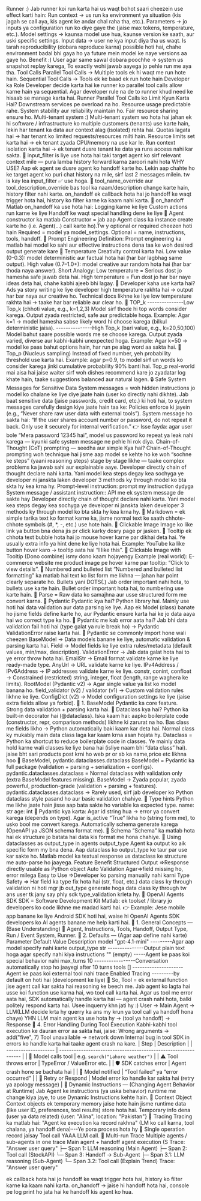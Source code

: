 Runner :)
Jab runner koi run karta hai us waqt bohot saari cheezein use effect karti hain:
Run context → us run ka environment ya situation (kis jagah se call aya, kis agent ke andar chal raha tha, etc.).
Parameters → jo inputs ya configuration run ko diye gaye the (jaise max tokens, temperature, etc.).
Model settings → kaunsa model use hua, kaunse version ke saath, aur uski specific settings.
Input data → user ne kya input diya tha us waqt.
Is tarah reproducibility (dobara reproduce karna) possible hoti hai, chahe environment badal bhi gaya ho ya future mein model ke naye versions aa gaye ho.
Benefit :)
User agar same sawal dobara poochhe → system us snapshot replay karega,
To exactly wohi jawab aayega jo pehle run me aya tha.
Tool Calls
Parallel Tool Calls → Multiple tools ek hi waqt me run hote hain.
Sequential Tool Calls → Tools ek ke baad ek run hote hain
Developer ka Role
Developer decide karta hai ke runner ko parallel tool calls allow karne hain ya sequential. Agar developer rule na de to runner khud need ke hisaab se manage karta hai.
Runner Parallel Tool Calls ko Limit Kyun Karta Hai?
Downstream services pe overload na ho.
Resource usage predictable rahe.
System stability aur reliability maintain ho.
Fair resource sharing ensure ho.
Multi-tenant system :)
Multi-tenant system wo hota hai jahan ek hi software / infrastructure ko multiple customers (tenants) use karte hain, lekin har tenant ka data aur context alag (isolated) rehta hai.
Quotas lagata hai → har tenant ko limited requests/resources milti hain.
Resource limits set karta hai → ek tenant zyada CPU/memory na use kar le.
Run context isolation karta hai → ek tenant dusre tenant ke data ya runs access nahi kar sakta.
🔹 input_filter 
is liye use hota hai taki target agent ko sirf relevant context mile — pura lamba history forward karna zaroori nahi hota
WHY USE?
Aap ek agent se dusre agent ko handoff karte ho. Lekin aap chahte ho ke target agent ko puri chat history na mile, sirf last 2 messages milein. tw is kay lea input_filter ✅ use hoga.
🔹 tool_name_override aur tool_description_override
bas tool ka naam/description change karte hain, history filter nahi karte.
on_handoff ek callback hota hai jo handoff ke waqt trigger hota hai, history ko filter karne ka kaam nahi karta.
🔹 on_handoff
Matlab on_handoff ka use hota hai:
Logging karne ke liye
Custom actions run karne ke liye
Handoff ke waqt special handling dene ke liye
🔹 Agent constructor ka matlab
Constructor = jab aap Agent class ka instance create karte ho (i.e. Agent(...) call karte ho).Tw y optional or required cheezen hoti hain
Required = model ya model_settings.
Optional = name, instructions, tools, handoff.
🔹 Prompt Engineering
Definition: Prompt engineering ka matlab hai model ko sahi aur effective instructions dena taa ke woh desired output generate kare
🔹 Temperature
Creativity control karta hai.
Low value (0–0.3): model deterministic aur factual hota hai (har bar lagbhag same output).
High value (0.7–1.0+): model creative aur random hota hai (har bar thoda naya answer).
Short Analogy:
Low temperature = Serious dost jo hamesha safe jawab deta hai.
High temperature = Fun dost jo har bar naye ideas deta hai, chahe kabhi ajeeb bhi lagay.
🔧 Developer kaha use karta hai?
Ads ya story writing ke liye developer high temperature rakhta hai → output har bar naya aur creative ho.
Technical docs likhne ke liye low temperature rakhta hai → taake har bar reliable aur clear ho.
🔹 TOP_k
---------------Low Top_k (chhoti value, e.g., k=1,2,3)
Model sirf thode hi top words consider karega.
Output zyada restricted, safe aur predictable hoga.
Example: Agar k=1 → model hamesha sabse likely word hi choose karega (bilkul deterministic jaisa).
---------------High Top_k (bari value, e.g., k=20,50,100)
Model bahut saare possible words me se choose karega.
Output zyada varied, diverse aur kabhi-kabhi unexpected hoga.
Example: Agar k=50 → model ke paas bahut options hain, har run pe alag word aa sakta hai.
🔹 Top_p (Nucleus sampling)
Instead of fixed number, yeh probability threshold use karta hai.
Example: agar p=0.9, to model sirf un words ko consider karega jinki cumulative probability 90% banti hai.
Top_p real-world mai aisa hai jaise waiter sirf woh dishes recommend kare jo zyadatar log khate hain, taake suggestions balanced aur natural lagen.
🔒 Safe System Messages for Sensitive Data
System messages = woh hidden instructions jo model ko chalane ke liye diye jaate hain (user ko directly nahi dikhte).
Jab baat sensitive data (jaise passwords, credit card, etc.) ki hoti hai, to system messages carefully design kiye jaate hain taa ke:
Policies enforce ki jayein (e.g., “Never share raw user data with external tools”).
System message ho sakta hai:
“If the user shares account number or password, do not repeat it back. Only use it securely for internal verification.”
👉 Isse fayda: agar user bole “Mera password 12345 hai”, model us password ko repeat ya leak nahi karega — kyunki safe system message ne pehle hi rok diya.
Chain-of-Thought (CoT) prompting — seedha aur simple
Kya hai?
Chain-of-Thought prompting woh technique hai jisme aap model se kehte ho ke woh “sochne ke steps” (yaani reasoning steps) stage by stage likhe — taake complex problems ka jawab sahi aur explainable aaye.
Developer directly chain of thought declare nahi karta. Yani model kea steps degay kea sochyga ye developer ni janskta laken developer 3 methods ky through model ko bta skta hy kea krna hy.
Prompt-level instruction: prompt my instruction dydyga
System message / assistant instruction:: API me ek system message de sakte hay
Developer directly chain of thought declare nahi karta. Yani model kea steps degay kea sochyga ye developer ni janskta laken developer 3 methods ky through model ko bta skta hy kea krna hy.
🔹 Markdown = ek simple tarika text ko format karne ka, jisme normal text ke saath chhote-chhote symbols (#, *, -, etc.) use hote hain.
🔹 Clickable Image
Image ko like link ya button bna dena jis pr click karky dosry page pr jasken.
🔹 Tooltip ek chhota text bubble hota hai jo mouse hover karne par dikhai deta hai.
Ye usually extra info ya hint dene ke liye hota hai.
Example:
YouTube ka like button hover karo → tooltip aata hai “I like this”.
🔹 Clickable Image with Tooltip (Dono combine)
ismy dono kaam hojayengy
Example (real world):
E-commerce website me product image pe hover karne par tooltip: “Click to view details”.
🔹 Numbered and bulleted list
“Numbered and bulleted list formatting” ka matlab hai text ko list form me likhna — jahan har point clearly separate ho.
Bullets yani DOTS(.) Jab order important nahi hota, to bullets use karte hain.
Bullet order important hota hai, to numbering use karte hain.
🔹 Parse = Raw data ko samajhna aur usse structured form me convert karna.
🔹 Pydantic
Pydantic kya hai?
Python library hai.
Mainly use hoti hai data validation aur data parsing ke liye.
Aap ek Model (class) banate ho jisme fields define karte ho, aur Pydantic ensure karta hai ke jo data aaya hai wo correct type ka ho.
🔹 Pydantic me kab error aata hai?
Jab bhi data validation fail hoti hai (type galat ya rule break ho) → Pydantic ValidationError raise karta hai.
🔹 Pydantic se commonly import hone wali cheezen
BaseModel → Data models banane ke liye, automatic validation & parsing karta hai.
Field → Model fields ke liye extra rules/metadata (default values, min/max, description).
ValidationError → Jab data galat hota hai to ye error throw hota hai.
EmailStr → Email format validate karne ke liye ready-made type.
AnyUrl → URL validate karne ke liye.
IPv4Address / IPv6Address → IP addresses validate karne ke liye.
constr, conint, confloat → Constrained (restricted) string, integer, float (length, range waghera ke limits).
RootModel (Pydantic v2) → Agar single value ya list ko model banana ho.
field_validator (v2) / validator (v1) → Custom validation rules likhne ke liye.
ConfigDict (v2) → Model configuration settings ke liye (jaise extra fields allow ya forbid).
🔹 1. BaseModel
Pydantic ka core feature.
Strong data validation + parsing karta hai.
🔹 Dataclass kya hai?
Python ka built-in decorator hai (@dataclass).
Iska kaam hai: aapko boilerplate code (constructor, repr, comparison methods) likhne ki zarurat na ho.
Bas class me fields likho → Python automatically baki kaam kar deta hai.
Normal class ky mukably main data class laga kar kaam krna asan hojata hy.
Dataclass = Python ka shortcut to reduce boilerplate code in classes.
Ye mainly data hold karne wali classes ke liye bana hai (isliye naam bhi “data class” hai). jaise bht sari products post krni ho web pr or sb ka name,price etc likhna hoo
🔹 BaseModel, pydantic.dataclasses.dataclass
BaseModel = Pydantic ka full package (validation + parsing + serialization + configs).
pydantic.dataclasses.dataclass = Normal dataclass with validation only (extra BaseModel features missing).
BaseModel → Zyada popular, zyada powerful, production-grade (validation + parsing + features).
pydantic.dataclasses.dataclass → Rarely used, sirf jab developer ko Python dataclass style pasand ho aur basic validation chahiye.
🔹 Type hints Python me likhe jaate hain jisse aap bata sakte ho variable ka expected type.
name: str
age: int
🧠 Pydantic kya karta:
Agar id string hua → error ya convert karega (depends on type).
Agar is_active “True” likha ho (string form me), to usko bool me convert karega.
Automatically schema generate karega (OpenAPI ya JSON schema format me).
🔹 Schema
“Schema” ka matlab hota hai ek structure jo batata hai data kis format me hona chahiye.
🔹 Using dataclasses as output_type in agents
output_type
Agent ka output ko aik specific form my bna dena.
Aap dataclass ko output_type ke taur par use kar sakte ho.
Matlab model ka textual response us dataclass ke structure me auto-parse ho jaayega.
Feature	Benefit
Structured Output =>Response directly usable as Python object
Auto Validation	Agar=>field missing ho, error milega
Easy to Use =>Developer ko parsing manually nahi karni
Type Safety => Har field ka type fix hota hai (str, float, etc.)
data class ky through validation ni hoti mgr jb out_type generate hoga data class ky through tw ans user tk jany say phly sdk type_validation krleta hy.
🔹 OpenAI Agents SDK
SDK = Software Development Kit
Matlab: ek toolset / library jo developers ko code likhne me madad karti hai.
👉 Example:
Jese mobile app banane ke liye Android SDK hoti hai,
waise hi OpenAI Agents SDK developers ko AI agents banane me help karti hai.
🔹 1. General Concepts — (Base Understanding)
🧠 Agent, Instructions, Tools, Handoff, Output Type, Run / Event System, Runner.
🔹 2. Defaults — (Agar aap define nahi karte)
Parameter	Default Value	Description
model	"gpt-4.1-mini"	---------Agar aap model specify nahi karte
output_type	str	---------------Output plain text hoga agar specify nahi kiya
instructions	"" (empty)	-----Agent ke paas koi special behavior nahi
max_turns	10	-----------------Conversation automatically stop ho jaayegi after 10 turns
tools	[]	---------------------Agent ke paas koi external tool nahi
trace	Enabled	Tracing ---------by default on hoti hai (development ke liye)
🔹 So, Tool = ek external function jise agent call kar sakta hai reasoning ke beech me.
Jab agent ko lagta hai usse koi function use karna hai, wo tool call karta hai.
Agar us tool me error aata hai, SDK automatically handle karta hai — agent crash nahi hota, balki politely respond karta hai.
Usee inquerry khn jati hy :)
User → Main Agent → LLM(LLM decide krta hy querry ka ans my krun ya tool call ya handoff hona chaye) YHN LLM main agent ka use hota hy → (tool ya handoff) → Response
🔹 4. Error Handling During Tool Execution
Kabhi-kabhi tool execution ke dauran error aa sakta hai, jaise:
Wrong arguments → add("five", 7)
Tool unavailable → network down
Internal bug in tool
SDK in errors ko handle karta hai taake agent crash na kare.
| Step                 | Description                                                    |
| -------------------- | -------------------------------------------------------------- |
| 🧠 Model calls tool  | e.g. `search("Lahore weather")`                                |
| ⚠️ Tool throws error | TypeError / ValueError etc.                                    |
| 🛡 SDK catches error | Agent crash hone se bachata hai                                |
| 💬 Model notified    | “Tool failed” ya “error occurred”                              |
| 🔁 Retry or Respond  | Model error ko handle kar sakta hai (retry ya apology message) |
🔹 Dynamic Instructions — (Changing Agent Behavior at Runtime)
Jab Agent ke instructions (ya uska behavior) runtime me change kiya jaye,
to use Dynamic Instructions kehte hain.
🔹 Context Object
Context objects ek temporary memory jaise hote hain jisme
runtime data (like user ID, preferences, tool results) store hota hai.
Temporary info dena (user ya data related)
{user: "Alina", location: "Pakistan"}
🔹 Tracing
Tracing ka matlab hai:
"Agent ke execution ka record rakhna" (LM ko call karna, tool chalana, ya handoff dena)---Ye pora process hota hy
🔹 Single operation record
jaisay Tool call YAAA LLM call.
🔹 Multi-run Trace
Multiple agents / sub-agents in one trace	Main agent + handoff agent execution (S
Trace: "Answer user query"
 ├─ Span 1: LLM reasoning (Main Agent)
 ├─ Span 2: Tool call (StockAPI)
 └─ Span 3: Handoff → Sub-Agent
         ├─ Span 3.1: LLM reasoning (Sub-Agent)
         └─ Span 3.2: Tool call (Explain Trend)
Trace: "Answer user query"

 












ek callback hota hai jo handoff ke waqt trigger hota hai, history ko filter karne ka kaam nahi karta.
on_handoff → jaise hi handoff hota hai, console pe log print ho jata hai ke handoff kis agent ko hua.

